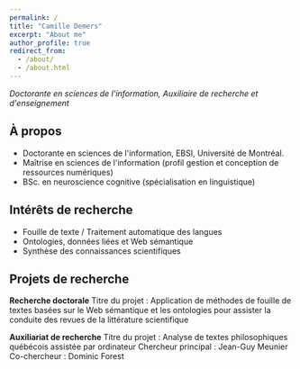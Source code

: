 ```yaml
---
permalink: /
title: "Camille Demers"
excerpt: "About me"
author_profile: true
redirect_from: 
  - /about/
  - /about.html
---
```


*Doctorante en sciences de l'information, Auxiliaire de recherche et d'enseignement* 

## À propos 
- Doctorante en sciences de l'information, EBSI, Université de Montréal.
- Maîtrise en sciences de l'information (profil gestion et conception de ressources numériques)
- BSc. en neuroscience cognitive (spécialisation en linguistique) 

## Intérêts de recherche
- Fouille de texte / Traitement automatique des langues
- Ontologies, données liées et Web sémantique
- Synthèse des connaissances scientifiques

## Projets de recherche 
**Recherche doctorale**
Titre du projet : Application de méthodes de fouille de textes basées sur le Web sémantique et les ontologies pour assister la conduite des revues de la littérature scientifique

**Auxiliariat de recherche**
Titre du projet : Analyse de textes philosophiques québécois assistée par ordinateur
Chercheur principal : Jean-Guy Meunier
Co-chercheur : Dominic Forest

<!-- https://academicpages.github.io/markdown/ -->

